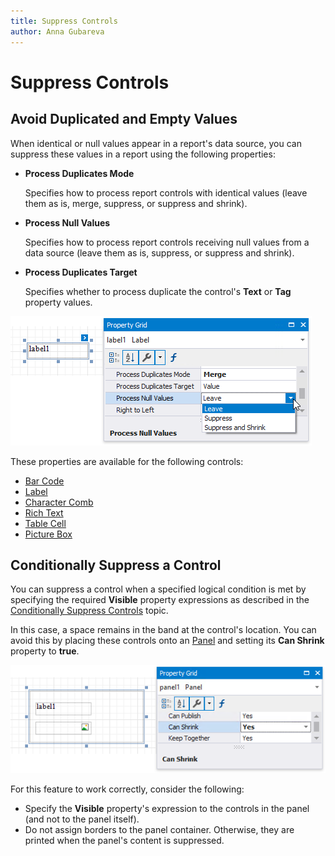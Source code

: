 ```yaml
---
title: Suppress Controls
author: Anna Gubareva
---
```

# Suppress Controls

## Avoid Duplicated and Empty Values

When identical or null values appear in a report's data source, you can suppress these values in a report using the following properties:

* **Process Duplicates Mode**
	
	Specifies how to process report controls with identical values (leave them as is, merge, suppress, or suppress and shrink).

* **Process Null Values**
	
	Specifies how to process report controls receiving null values from a data source (leave them as is, suppress, or suppress and shrink).

* **Process Duplicates Target**
	
	Specifies whether to process duplicate the control's **Text** or **Tag** property values.

![](../../../../images/eurd-win-proccess-duplicates-properties.png)

These properties are available for the following controls:

* [Bar Code](../use-report-elements/use-bar-codes.md)
* [Label](../use-report-elements/use-basic-report-controls/label.md)
* [Character Comb](../use-report-elements/use-basic-report-controls/character-comb.md)
* [Rich Text](../use-report-elements/use-basic-report-controls/rich-text.md)
* [Table Cell](../use-report-elements/use-tables.md)
* [Picture Box](../use-report-elements/use-basic-report-controls/picture-box.md)

## Conditionally Suppress a Control

You can suppress a control when a specified logical condition is met by specifying the required **Visible** property expressions as described in the [Conditionally Suppress Controls](../shape-report-data/shape-data-expression-bindings/conditionally-supress-controls.md) topic.

In this case, a space remains in the band at the control's location. You can avoid this by placing these controls onto an [Panel](../use-report-elements/use-basic-report-controls/panel.md) and setting its **Can Shrink** property to **true**.

![](../../../../images/eurd-win-panel-can-shrink-property.png)

For this feature to work correctly, consider the following:

* Specify the **Visible** property's expression to the controls in the panel (and not to the panel itself).
* Do not assign borders to the panel container. Otherwise, they are printed when the panel's content is suppressed.